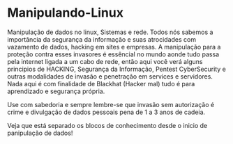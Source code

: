 # Manipulando-Linux
Manipulação de dados no linux, Sistemas e rede.
Todos nós sabemos a importância da segurança da informação e suas atrocidades com vazamento de dados, hacking em sites e empresas.
A manipulação para a proteção contra esses invasores é essêncial no mundo aonde tudo passa pela internet ligada a um cabo de rede, então aqui você verá alguns principios
de HACKING, Segurança da Informação, Pentest CyberSecurity e outras modalidades de invasão e penetração em services e servidores.
Nada aqui é com finalidade de Blackhat (Hacker mal) tudo é para aprendizado e segurança própria. 

Use com sabedoria e sempre lembre-se que invasão sem autorização é crime e divulgação de dados pessoais pena de 1 a 3 anos de cadeia.

Veja que está separado os blocos de conhecimento desde o inicio de panipulação de dados!
